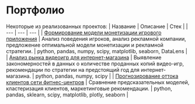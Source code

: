 # Портфолио
Некоторые из реализованных проектов:
| Название | Описание | Стек |
| --- | --- | --- |
| [Формирование модели монетизации игрового приложения](https://github.com/WoozyWombat/Portfolio/blob/main/Game%20monetization%20model/README.md) | Анализ поведения игроков, анализ рекламной компании, предложение оптимальной модели монетизации и рекламной стратегии. | python, pandas, numpy, scipy, matplotlib, seaborn, DataLens |
| [Анализ рынка видеоигр для интернет-магазина](https://github.com/WoozyWombat/Portfolio/blob/main/Game%20market%20analysis/README.md) | Выявление закономерностей в данных о количестве проданных копий видео-игр, рекомендации по стратегии на предстоящий год для интернет-магазина. | python, pandas, numpy, scipy |
| [Прогнозирование оттока клиентов сети фитнес-центров](https://github.com/WoozyWombat/Portfolio/blob/main/Gym%20churn%20prediction/README.md) | Сравнение предсказательных моделей, кластеризация клиентов, маркетинговые рекомендации. | python, pandas, sklearn, scipy, matplotlib, plotly, seaborn |
